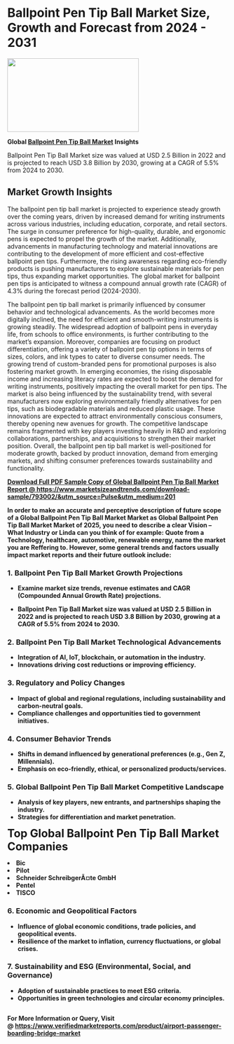 <H1>Ballpoint Pen Tip Ball Market Size, Growth and Forecast from 2024 - 2031</H1><img class="aligncenter size-medium wp-image-584254" src="https://thirdeyenews.in/wp-content/uploads/2024/09/Global-Market-Research-300x168.jpeg" alt="" width="300" height="168" /><p><strong>Global&nbsp;<a href="https://www.marketsizeandtrends.com/download-sample/793002/&amp;utm_source=Pulse&amp;utm_medium=201">Ballpoint Pen Tip Ball Market</a> Insights</strong></p><p>Ballpoint Pen Tip Ball Market size was valued at USD 2.5 Billion in 2022 and is projected to reach USD 3.8 Billion by 2030, growing at a CAGR of 5.5% from 2024 to 2030.</p><p><h2>Market Growth Insights</h2> <p>The ballpoint pen tip ball market is projected to experience steady growth over the coming years, driven by increased demand for writing instruments across various industries, including education, corporate, and retail sectors. The surge in consumer preference for high-quality, durable, and ergonomic pens is expected to propel the growth of the market. Additionally, advancements in manufacturing technology and material innovations are contributing to the development of more efficient and cost-effective ballpoint pen tips. Furthermore, the rising awareness regarding eco-friendly products is pushing manufacturers to explore sustainable materials for pen tips, thus expanding market opportunities. The global market for ballpoint pen tips is anticipated to witness a compound annual growth rate (CAGR) of 4.3% during the forecast period (2024-2030).</p> <p><strong><a href="#"></a></strong></p> <p>The ballpoint pen tip ball market is primarily influenced by consumer behavior and technological advancements. As the world becomes more digitally inclined, the need for efficient and smooth-writing instruments is growing steadily. The widespread adoption of ballpoint pens in everyday life, from schools to office environments, is further contributing to the market’s expansion. Moreover, companies are focusing on product differentiation, offering a variety of ballpoint pen tip options in terms of sizes, colors, and ink types to cater to diverse consumer needs. The growing trend of custom-branded pens for promotional purposes is also fostering market growth. In emerging economies, the rising disposable income and increasing literacy rates are expected to boost the demand for writing instruments, positively impacting the overall market for pen tips. The market is also being influenced by the sustainability trend, with several manufacturers now exploring environmentally friendly alternatives for pen tips, such as biodegradable materials and reduced plastic usage. These innovations are expected to attract environmentally conscious consumers, thereby opening new avenues for growth. The competitive landscape remains fragmented with key players investing heavily in R&D and exploring collaborations, partnerships, and acquisitions to strengthen their market position. Overall, the ballpoint pen tip ball market is well-positioned for moderate growth, backed by product innovation, demand from emerging markets, and shifting consumer preferences towards sustainability and functionality.</p> <p><strong><a href="#"></p><p><span class=""><strong>Download Full PDF Sample Copy of Global Ballpoint Pen Tip Ball Market Report</strong> @ <a href="https://www.marketsizeandtrends.com/download-sample/793002/&amp;utm_source=Pulse&amp;utm_medium=201" target="_blank">https://www.marketsizeandtrends.com/download-sample/793002/&amp;utm_source=Pulse&amp;utm_medium=201</a></span></p><p>In order to make an accurate and perceptive description of future scope of a Global&nbsp;Ballpoint Pen Tip Ball Market Market as Global&nbsp;Ballpoint Pen Tip Ball Market Market of 2025, you need to describe a clear Vision &ndash; What Industry or Linda can you think of for example: Quote from a Technology, healthcare, automotive, renewable energy, name the market you are Reffering to. However, some general trends and factors usually impact market reports and their future outlook include:</p><h3>1.&nbsp;<strong>Ballpoint Pen Tip Ball Market Growth Projections</strong></h3><ul><li>Examine market size trends, revenue estimates and CAGR (Compounded Annual Growth Rate) projections.</li><li><p>Ballpoint Pen Tip Ball Market size was valued at USD 2.5 Billion in 2022 and is projected to reach USD 3.8 Billion by 2030, growing at a CAGR of 5.5% from 2024 to 2030.</p></li></ul><h3>2.&nbsp;<strong>Ballpoint Pen Tip Ball Market Technological Advancements</strong></h3><ul><li>Integration of AI, IoT, blockchain, or automation in the industry.</li><li>Innovations driving cost reductions or improving efficiency.</li></ul><h3>3.&nbsp;<strong>Regulatory and Policy Changes</strong></h3><ul><li>Impact of global and regional regulations, including sustainability and carbon-neutral goals.</li><li>Compliance challenges and opportunities tied to government initiatives.</li></ul><h3>4.&nbsp;<strong>Consumer Behavior Trends</strong></h3><ul><li>Shifts in demand influenced by generational preferences (e.g., Gen Z, Millennials).</li><li>Emphasis on eco-friendly, ethical, or personalized products/services.</li></ul><h3>5.&nbsp;<strong>Global Ballpoint Pen Tip Ball Market Competitive Landscape</strong></h3><ul><li>Analysis of key players, new entrants, and partnerships shaping the industry.</li><li>Strategies for differentiation and market penetration.</li></ul><p data-pm-slice="1 1 []"><span style="color: inherit; font-family: inherit; font-size: 25px;">Top Global Ballpoint Pen Tip Ball Market Companies</span></p><div class="" data-test-id=""><p><li>Bic</li><li> Pilot</li><li> Schneider SchreibgerÃ¤te GmbH</li><li> Pentel</li><li> TISCO</li></p></div><h3>6.&nbsp;<strong>Economic and Geopolitical Factors</strong></h3><ul><li>Influence of global economic conditions, trade policies, and geopolitical events.</li><li>Resilience of the market to inflation, currency fluctuations, or global crises.</li></ul><h3>7.&nbsp;<strong>Sustainability and ESG (Environmental, Social, and Governance)</strong></h3><ul><li>Adoption of sustainable practices to meet ESG criteria.</li><li>Opportunities in green technologies and circular economy principles.</li></ul><h2><strong style="font-size: 14px;">For More Information or Query, Visit @&nbsp;</strong><a style="background-color: #ffffff; font-size: 14px;" href="https://www.marketsizeandtrends.com/report/ballpoint-pen-tip-ball-market/" target="_blank">https://www.verifiedmarketreports.com/product/airport-passenger-boarding-bridge-market</a></h2>

